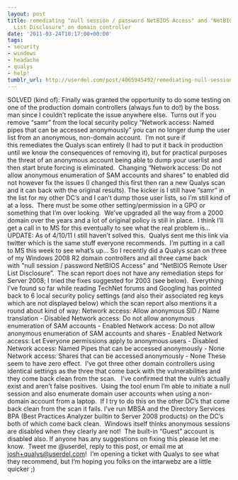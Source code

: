 ```yaml
---
layout: post
title: remediating "null session / password NetBIOS Access" and "NetBIOS Remote User
  List Disclosure" on domain controller
date: '2011-03-24T10:17:00+00:00'
tags:
- security
- windows
- headache
- qualys
- help!
tumblr_url: http://userdel.com/post/4065945492/remediating-null-session-password-netbios
---
```

SOLVED (kind of):
Finally was granted the opportunity to do some testing on one of the production domain controllers (always fun to do!) by the boss man since I couldn’t replicate the issue anywhere else.  Turns out if you remove “samr” from the local security policy “Network access: Named pipes that can be accessed anonymously” you can no longer dump the user list from an anonymous, non-domain account.  I’m not sure if this remediates the Qualys scan entirely (I had to put it back in production until we know the consequences of removing it), but for practical purposes the threat of an anonymous account being able to dump your userlist and then start brute forcing is eliminated.  Changing “Network access: Do not allow anonymous enumeration of SAM accounts and shares” to enabled did not however fix the issues (I changed this first then ran a new Qualys scan and it can back with the original results).
The kicker is I still have “samr” in the list for my other DC’s and I can’t dump those user lists, so I’m still kind of at a loss.  There must be some other setting/permission in a GPO or something that I’m over looking.  We’ve upgraded all the way from a 2000 domain over the years and a lot of original policy is still in place.  I think I’ll get a call in to MS for this eventually to see what the real problem is…
UPDATE:
As of 4/10/11 I still haven’t solved this.  Qualys sent me this link via twitter which is the same stuff everyone recommends.  I’m putting in a call to MS this week to see what’s up…
So I recently did a Qualys scan on three of my Windows 2008 R2 domain controllers and all three came back with "null session / password NetBIOS Access" and “NetBIOS Remote User List Disclosure”.  The scan report does not have any remediation steps for Server 2008; I tried the fixes suggested for 2003 (see below).  Everything I’ve found so far while reading TechNet forums and Googling has pointed back to 6 local security policy settings (and also their associated reg keys which are not displayed below) which the scan report also mentions it a round about kind of way:
Network access: Allow anonymous SID / Name translation - Disabled
Network access: Do not allow anonymous enumeration of SAM accounts - Enabled
Network access: Do not allow anonymous enumeration of SAM accounts and shares - Enabled
Network access: Let Everyone permissions apply to anonymous users - Disabled
Network access: Named Pipes that can be accessed anonymously - None
Network access: Shares that can be accessed anonymously - None
These seem to have zero effect.  I’ve got three other domain controllers using identical settings as the three that come back with the vulnerabilities and they come back clean from the scan.  
I’ve confirmed that the vuln’s actually exist and aren’t false positives.  Using the tool enum I’m able to initiate a null session and also enumerate domain user accounts when using a non-domain account from a laptop.  If I try to do this on the other DC’s that come back clean from the scan it fails.
I’ve run MBSA and the Directory Services BPA (Best Practices Analyzer builtin to Server 2008 products) on the DC’s both of which come back clean.  Windows itself thinks anonymous sessions are disabled when they clearly are not!  The built-in “Guest” account is disabled also.
If anyone has any suggestions on fixing this please let me know.  Tweet me @userdel, reply to this post, or email me at josh+qualys@userdel.com!  I’m opening a ticket with Qualys to see what they recommend, but I’m hoping you folks on the intarwebz are a little quicker ;)
